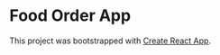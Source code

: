 # Food Order App

This project was bootstrapped with [Create React App](https://github.com/facebook/create-react-app).
